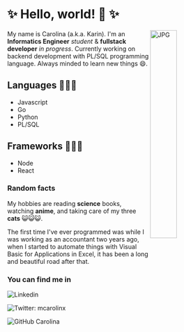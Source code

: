 # ✨ Hello, world! 👋 ✨

<img width = "35%" align="right" alt="JPG" src="https://pm1.narvii.com/6623/9a71f8e8d8fa89f64673735b6789bc1c838153d5_hq.jpg" />

My name is Carolina (a.k.a. Karin). I'm an **Informatics Engineer** _student_ & **fullstack developer** _in progress_. Currently working on backend development with PL/SQL programming language. Always minded to learn new things 😄.

## **Languages** 👩🏻‍💻

- Javascript
- Go
- Python
- PL/SQL

## **Frameworks** 👩🏻‍💻

- Node
- React

### **Random facts**

My hobbies are reading **science** books, watching **anime**, and taking care of my three **cats** 😺😺😺.

The first time I've ever programmed was while I was working as an accountant two years ago, when I started to automate things with Visual Basic for Applications in Excel, it has been a long and beautiful road after that.

### **You can find me in**

![Linkedin](https://img.shields.io/badge/-csmamani-blue?style=flat-square&logo=Linkedin&logoColor=white&link=https://www.linkedin.com/in/csmamani/)

![Twitter: mcarolinx](https://img.shields.io/twitter/follow/mcarolinx?style=social)

![GitHub Carolina](https://img.shields.io/github/followers/csmamani?label=follow&style=social)
